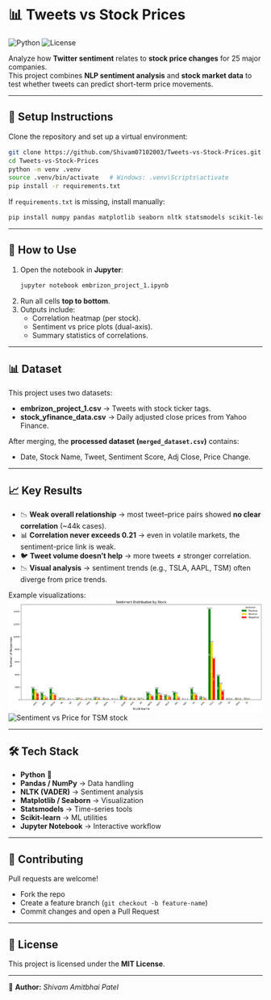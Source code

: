 # 📊 Tweets vs Stock Prices

![Python](https://img.shields.io/badge/python-3.12-blue)
![License](https://img.shields.io/badge/license-MIT-green)

Analyze how **Twitter sentiment** relates to **stock price changes** for 25 major companies.  
This project combines **NLP sentiment analysis** and **stock market data** to test whether tweets can predict short-term price movements.  

---

## 📂 Setup Instructions

Clone the repository and set up a virtual environment:

```bash
git clone https://github.com/Shivam07102003/Tweets-vs-Stock-Prices.git
cd Tweets-vs-Stock-Prices
python -m venv .venv
source .venv/bin/activate   # Windows: .venv\Scripts\activate
pip install -r requirements.txt
```

If `requirements.txt` is missing, install manually:

```bash
pip install numpy pandas matplotlib seaborn nltk statsmodels scikit-learn jupyter
```

---

## 🔄 How to Use

1. Open the notebook in **Jupyter**:
   ```bash
   jupyter notebook embrizon_project_1.ipynb
   ```  
2. Run all cells **top to bottom**.  
3. Outputs include:  
   - Correlation heatmap (per stock).  
   - Sentiment vs price plots (dual-axis).  
   - Summary statistics of correlations.  

---

## 📊 Dataset

This project uses two datasets:  
- **embrizon_project_1.csv** → Tweets with stock ticker tags.  
- **stock_yfinance_data.csv** → Daily adjusted close prices from Yahoo Finance.  

After merging, the **processed dataset (`merged_dataset.csv`)** contains:  
- Date, Stock Name, Tweet, Sentiment Score, Adj Close, Price Change.  

---

## 📈 Key Results

- 📉 **Weak overall relationship** → most tweet–price pairs showed **no clear correlation** (~44k cases).  
- 📊 **Correlation never exceeds 0.21** → even in volatile markets, the sentiment-price link is weak.  
- 🐦 **Tweet volume doesn’t help** → more tweets ≠ stronger correlation.  
- 📉 **Visual analysis** → sentiment trends (e.g., TSLA, AAPL, TSM) often diverge from price trends.  

Example visualizations:  
![Sentiment Distribution By Stock](images/stock_sentiment.png)  
![Sentiment vs Price for TSM stock](docs/sentiment_vs_price.png)  

---

## 🛠️ Tech Stack

- **Python** 🐍  
- **Pandas / NumPy** → Data handling  
- **NLTK (VADER)** → Sentiment analysis  
- **Matplotlib / Seaborn** → Visualization  
- **Statsmodels** → Time-series tools  
- **Scikit-learn** → ML utilities  
- **Jupyter Notebook** → Interactive workflow  

---

## 🤝 Contributing

Pull requests are welcome!  
- Fork the repo  
- Create a feature branch (`git checkout -b feature-name`)  
- Commit changes and open a Pull Request  

---

## 📜 License

This project is licensed under the **MIT License**.  

---

📌 **Author:** *Shivam Amitbhai Patel*
